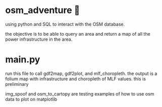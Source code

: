 # osm_adventure :wave:

using python and SQL to interact with the OSM database.

the objective is to be able to query an area and return a map of all the power infrastructure in the area.

# main.py
run this file to call gdf2map, gdf2plot, and mlf_choropleth. the output is a folium map with infrastructure and 
choropleth of MLF values. this is preliminary

img_spoof and osm_to_cartopy are testing examples of how to use osm data to plot on matplotlib
